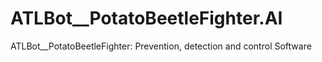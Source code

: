 # ATLBot__PotatoBeetleFighter.AI
ATLBot__PotatoBeetleFighter: Prevention, detection and control Software
